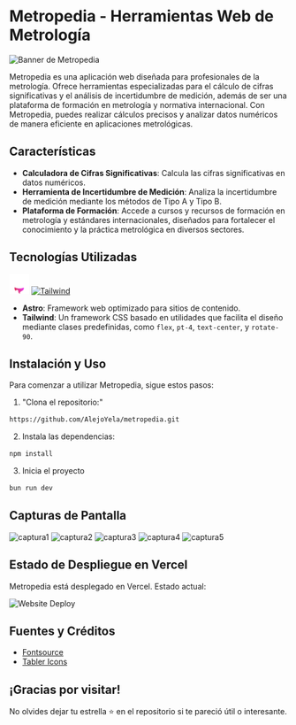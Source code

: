 # Metropedia - Herramientas Web de Metrología

![Banner de Metropedia](https://res.cloudinary.com/dc0aja7yx/image/upload/v1731012161/logocentrado_kj8zb5.png)

Metropedia es una aplicación web diseñada para profesionales de la metrología. Ofrece herramientas especializadas para el cálculo de cifras significativas y el análisis de incertidumbre de medición, además de ser una plataforma de formación en metrología y normativa internacional. Con Metropedia, puedes realizar cálculos precisos y analizar datos numéricos de manera eficiente en aplicaciones metrológicas.

## Características

* **Calculadora de Cifras Significativas**: Calcula las cifras significativas en datos numéricos.
* **Herramienta de Incertidumbre de Medición**: Analiza la incertidumbre de medición mediante los métodos de Tipo A y Tipo B.
* **Plataforma de Formación**: Accede a cursos y recursos de formación en metrología y estándares internacionales, diseñados para fortalecer el conocimiento y la práctica metrológica en diversos sectores.

## Tecnologías Utilizadas

<a href="https://astro.build/" target="_blank" rel="noreferrer"><img src="https://raw.githubusercontent.com/AlejoYela/metropedia/main/public/astroicon.svg" width="36" height="36" alt="Astro" /></a> <a href="https://tailwindcss.com/" target="_blank" rel="noreferrer"><img src="https://raw.githubusercontent.com/danielcranney/readme-generator/main/public/icons/skills/tailwindcss-colored.svg" width="36" height="36" alt="Tailwind" /></a>

* **Astro**: Framework web optimizado para sitios de contenido.
* **Tailwind**: Un framework CSS basado en utilidades que facilita el diseño mediante clases predefinidas, como `flex`, `pt-4`, `text-center`, y `rotate-90`.

## Instalación y Uso

Para comenzar a utilizar Metropedia, sigue estos pasos:

1. "Clona el repositorio:"

```bash
https://github.com/AlejoYela/metropedia.git
```

2. Instala las dependencias:

```bash
npm install
```

3. Inicia el proyecto

```bash
bun run dev
```



## Capturas de Pantalla

![captura1](https://res.cloudinary.com/dc0aja7yx/image/upload/v1731011745/1_eqokma.png)
![captura2](https://res.cloudinary.com/dc0aja7yx/image/upload/v1731011744/2_xjeusl.png)
![captura3](https://res.cloudinary.com/dc0aja7yx/image/upload/v1731011744/3_wacugt.png)
![captura4](https://res.cloudinary.com/dc0aja7yx/image/upload/v1731011744/4_j0ayoz.png)
![captura5](https://res.cloudinary.com/dc0aja7yx/image/upload/v1731011745/5_lt2wvh.png)

## Estado de Despliegue en Vercel

Metropedia está desplegado en Vercel. Estado actual:

![Website Deploy](https://deploy-badge.vercel.app/?url=https://www.metropedia.net/&name=Metropedia)

## Fuentes y Créditos

- [Fontsource](https://fontsource.org/)
- [Tabler Icons](https://tabler.io/icons)

## ¡Gracias por visitar!

No olvides dejar tu estrella ⭐ en el repositorio si te pareció útil o interesante.

